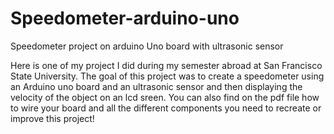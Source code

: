 # Speedometer-arduino-uno
Speedometer project on arduino Uno board with ultrasonic sensor

Here is one of my project I did during my semester abroad at San Francisco State University.
The goal of this project was to create a speedometer using an Arduino uno board and an ultrasonic sensor and then displaying the velocity of the object on an lcd sreen.
You can also find on the pdf file how to wire your board and all the different components you need to recreate or improve this project!
